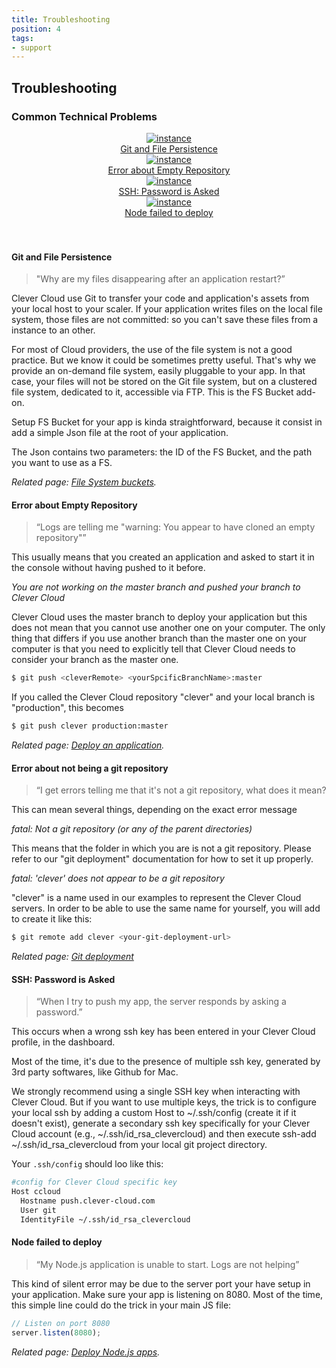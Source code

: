 ```yaml
---
title: Troubleshooting
position: 4
tags:
- support
---
```


## Troubleshooting

### Common Technical Problems


<div class="row-fluid">
<div class="span3">
<a href="#git-and-file-persistence">
<center>
<img  src="/doc/assets/images/faq/git_persistence.png" alt="instance">
</center>
<div class="cc_service__title" style="text-align:center">Git and File Persistence</div>
</a>
</div>
<div class="span3">
<a href="#error-about-empty-repository">
<center>
<img  src="/doc/assets/images/faq/empty_repo.png" alt="instance">
</center>
<div class="cc_service__title" style="text-align:center">
Error about Empty Repository
</div>
</a>
</div>
<div class="span3">
<a href="#ssh-password-is-asked">
<center>
<img  src="/doc/assets/images/faq/password_asked.png" alt="instance">
</center>
<div class="cc_service__title" style="text-align:center">
SSH: Password is Asked
</div>
</a>
</div>
<div class="span3">
<a href="#node-failed-to-deploy">
<center>
<img  src="/doc/assets/images/faq/node_fail.png" alt="instance">
<center>
<div class="cc_service__title" style="text-align:center">
  Node failed to deploy
</div>
</a>
</div>
</div>
<br><br>

#### <i class="icon-double-angle-right"></i> Git and File Persistence

> "Why are my files disappearing after an application restart?”

Clever Cloud use Git to transfer your code and application's assets from your local host to your scaler. If your application writes files on the local file system, those files are not committed: so you can't save these files from a instance to an other.

For most of Cloud providers, the use of the file system is not a good practice. But we know it could be sometimes pretty useful. That's why we provide an on-demand file system, easily pluggable to your app. In that case, your files will not be stored on the Git file system, but on a clustered file system, dedicated to it, accessible via FTP. This is the FS Bucket add-on.

Setup FS Bucket for your app is kinda straightforward, because it consist in add a simple Json file at the root of your application.

The Json contains two parameters: the ID of the FS Bucket, and the path you want to use as a FS.

*Related page: [File System buckets](/addons/clever-cloud-addons/#fs-buckets-file-system-with-persistance/).*


#### <i class="icon-double-angle-right"></i> Error about Empty Repository

> “Logs are telling me \"warning: You appear to have cloned an empty repository\"”

This usually means that you created an application and asked to start it in the console without having pushed to it before.

*You are not working on the master branch and pushed your branch to Clever Cloud*

Clever Cloud uses the master branch to deploy your application but this does not mean that you cannot use another one on your computer.
The only thing that differs if you use another branch than the master one on your computer is that you need to explicitly tell that Clever Cloud needs to consider your branch as the master one.

```bash
$ git push <cleverRemote> <yourSpcificBranchName>:master
```

If you called the Clever Cloud repository "clever" and your local branch is "production", this becomes

```bash
$ git push clever production:master
```

*Related page: [Deploy an application](/clever-cloud-overview/add-application/).*

#### <i class="icon-double-angle-right"></i> Error about not being a git repository

> “I get errors telling me that it's not a git repository, what does it mean?

This can mean several things, depending on the exact error message

*fatal: Not a git repository (or any of the parent directories)*

This means that the folder in which you are is not a git repository.
Please refer to our "git deployment" documentation for how to set it up properly.

*fatal: 'clever' does not appear to be a git repository*

"clever" is a name used in our examples to represent the Clever Cloud servers.
In order to be able to use the same name for yourself, you will add to create it like this:

```bash
$ git remote add clever <your-git-deployment-url>
```

*Related page: [Git deployment](/clever-cloud-overview/add-application/)*

#### <i class="icon-double-angle-right"></i> SSH: Password is Asked

> “When I try to push my app, the server responds by asking a password.”

This occurs when a wrong ssh key has been entered in your Clever Cloud profile, in the dashboard.

Most of the time, it's due to the presence of multiple ssh key, generated by 3rd party softwares, like Github for Mac.

We strongly recommend using a single SSH key when interacting with Clever Cloud. But if you want to use multiple keys, the trick is to configure your local ssh by adding a custom Host to ~/.ssh/config (create it if it doesn't exist), generate a secondary ssh key specifically for your Clever Cloud account (e.g., ~/.ssh/id_rsa_clevercloud) and then execute ssh-add ~/.ssh/id_rsa_clevercloud from your local git project directory.

Your `.ssh/config` should loo like this:

```bash
#config for Clever Cloud specific key
Host ccloud
  Hostname push.clever-cloud.com
  User git
  IdentityFile ~/.ssh/id_rsa_clevercloud
```

#### <i class="icon-double-angle-right"></i> Node failed to deploy

> “My Node.js application is unable to start. Logs are not helping”

This kind of silent error may be due to the server port your have setup in your application. Make sure your app is listening on 8080.
Most of the time, this simple line could do the trick in your main JS file:

```javascript
// Listen on port 8080
server.listen(8080);
```

*Related page: [Deploy Node.js apps](/nodejs/nodejs/).*
